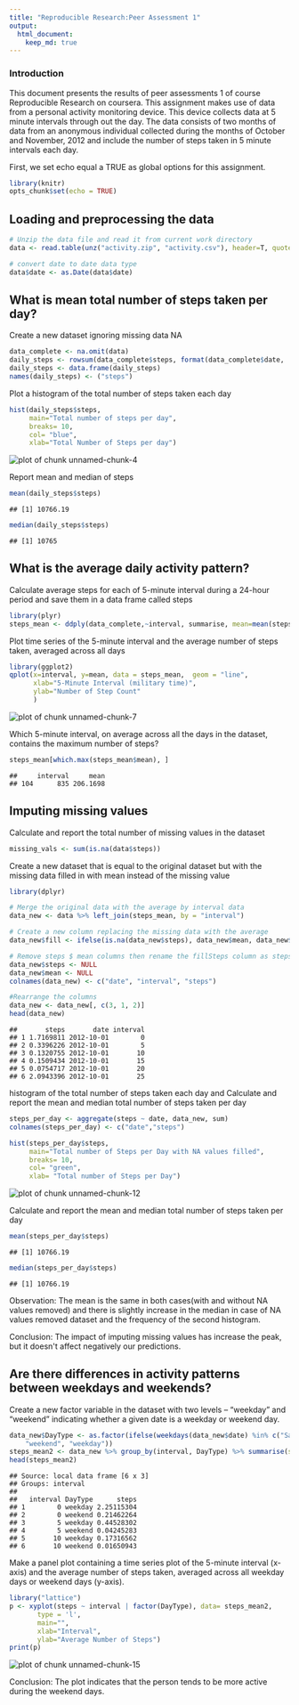 ```yaml
---
title: "Reproducible Research:Peer Assessment 1"
output: 
  html_document:
    keep_md: true
---
```

### Introduction
This document presents the results of peer assessments 1 of course Reproducible Research on coursera. This assignment makes use of data from a personal activity monitoring device. This device collects data at 5 minute intervals through out the day. 
The data consists of two months of data from an anonymous individual collected during the months of October and November, 2012 and include the number of steps taken in 5 minute intervals each day.  

First, we set echo equal a TRUE as global options for this assignment.


```r
library(knitr)
opts_chunk$set(echo = TRUE)
```


## Loading and preprocessing the data


```r
# Unzip the data file and read it from current work directory
data <- read.table(unz("activity.zip", "activity.csv"), header=T, quote="\"", sep=",")

# convert date to date data type
data$date <- as.Date(data$date)
```

## What is mean total number of steps taken per day?

Create a new dataset ignoring missing data NA

```r
data_complete <- na.omit(data) 
daily_steps <- rowsum(data_complete$steps, format(data_complete$date, '%Y-%m-%d')) # sum steps by date
daily_steps <- data.frame(daily_steps) 
names(daily_steps) <- ("steps")
```

Plot a histogram of the total number of steps taken each day

```r
hist(daily_steps$steps, 
     main="Total number of steps per day",
     breaks= 10,
     col= "blue",
     xlab="Total Number of Steps per day")
```

![plot of chunk unnamed-chunk-4](figure/unnamed-chunk-4-1.png) 

Report mean and median of steps

```r
mean(daily_steps$steps)
```

```
## [1] 10766.19
```

```r
median(daily_steps$steps)
```

```
## [1] 10765
```

## What is the average daily activity pattern?

Calculate average steps for each of 5-minute interval during a 24-hour period and save them in a data frame called steps


```r
library(plyr)
steps_mean <- ddply(data_complete,~interval, summarise, mean=mean(steps))
```

Plot time series of the 5-minute interval and the average number of steps taken, averaged across all days

```r
library(ggplot2)
qplot(x=interval, y=mean, data = steps_mean,  geom = "line",
      xlab="5-Minute Interval (military time)",
      ylab="Number of Step Count"
      )
```

![plot of chunk unnamed-chunk-7](figure/unnamed-chunk-7-1.png) 

Which 5-minute interval, on average across all the days in the dataset, contains the maximum number of steps?

```r
steps_mean[which.max(steps_mean$mean), ]
```

```
##     interval     mean
## 104      835 206.1698
```

## Imputing missing values

Calculate and report the total number of missing values in the dataset

```r
missing_vals <- sum(is.na(data$steps))
```

Create a new dataset that is equal to the original dataset but with the missing data filled in with mean instead of the missing value


```r
library(dplyr)
```


```r
# Merge the original data with the average by interval data
data_new <- data %>% left_join(steps_mean, by = "interval")

# Create a new column replacing the missing data with the average
data_new$fill <- ifelse(is.na(data_new$steps), data_new$mean, data_new$steps)

# Remove steps $ mean columns then rename the fillSteps column as steps
data_new$steps <- NULL
data_new$mean <- NULL
colnames(data_new) <- c("date", "interval", "steps")

#Rearrange the columns
data_new <- data_new[, c(3, 1, 2)]
head(data_new)
```

```
##       steps       date interval
## 1 1.7169811 2012-10-01        0
## 2 0.3396226 2012-10-01        5
## 3 0.1320755 2012-10-01       10
## 4 0.1509434 2012-10-01       15
## 5 0.0754717 2012-10-01       20
## 6 2.0943396 2012-10-01       25
```

histogram of the total number of steps taken each day and Calculate and report the mean and median total number of steps taken per day

```r
steps_per_day <- aggregate(steps ~ date, data_new, sum)
colnames(steps_per_day) <- c("date","steps")

hist(steps_per_day$steps, 
     main="Total number of Steps per Day with NA values filled",
     breaks= 10,
     col= "green",
     xlab= "Total number of Steps per Day")
```

![plot of chunk unnamed-chunk-12](figure/unnamed-chunk-12-1.png) 

Calculate and report the mean and median total number of steps taken per day

```r
mean(steps_per_day$steps)
```

```
## [1] 10766.19
```

```r
median(steps_per_day$steps)
```

```
## [1] 10766.19
```

Observation:  The mean is the same in both cases(with and without NA values removed) and there is slightly increase in the median in case of NA values removed dataset and the frequency of the second histogram.

Conclusion:  The impact of imputing missing values has increase the peak, but it doesn't affect negatively our predictions.

## Are there differences in activity patterns between weekdays and weekends?

Create a new factor variable in the dataset with two levels – “weekday” and “weekend” indicating whether a given date is a weekday or weekend day.

```r
data_new$DayType <- as.factor(ifelse(weekdays(data_new$date) %in% c("Saturday", "Sunday"), 
    "weekend", "weekday"))
steps_mean2 <- data_new %>% group_by(interval, DayType) %>% summarise(steps = mean(steps, na.rm = TRUE))
head(steps_mean2)
```

```
## Source: local data frame [6 x 3]
## Groups: interval
## 
##   interval DayType      steps
## 1        0 weekday 2.25115304
## 2        0 weekend 0.21462264
## 3        5 weekday 0.44528302
## 4        5 weekend 0.04245283
## 5       10 weekday 0.17316562
## 6       10 weekend 0.01650943
```

Make a panel plot containing a time series plot of the 5-minute interval (x-axis) and the average number of steps taken, averaged across all weekday days or weekend days (y-axis).

```r
library("lattice")
p <- xyplot(steps ~ interval | factor(DayType), data= steps_mean2, 
       type = 'l',
       main="",
       xlab="Interval",
       ylab="Average Number of Steps")
print(p)
```

![plot of chunk unnamed-chunk-15](figure/unnamed-chunk-15-1.png) 

Conclusion:  The plot indicates that the person tends to be more active during the weekend days.


